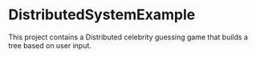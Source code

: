 DistributedSystemExample
========================

This project contains a Distributed celebrity guessing game that builds a tree based on user input.

